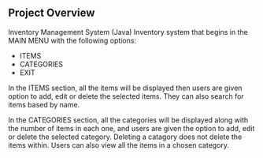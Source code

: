 ## Project Overview
Inventory Management System (Java)
Inventory system that begins in the MAIN MENU with the following options: 
- ITEMS
- CATEGORIES
- EXIT

In the ITEMS section, all the items will be displayed then users are given option to add, edit or delete the 
selected items. They can also search for items based by name.

In the CATEGORIES section, all the categories will be displayed along with the number of items in each one, and users are given the option to add, edit or delete the selected category. Deleting a catagory does not delete the items within. Users can also view all the items in a chosen category. 
